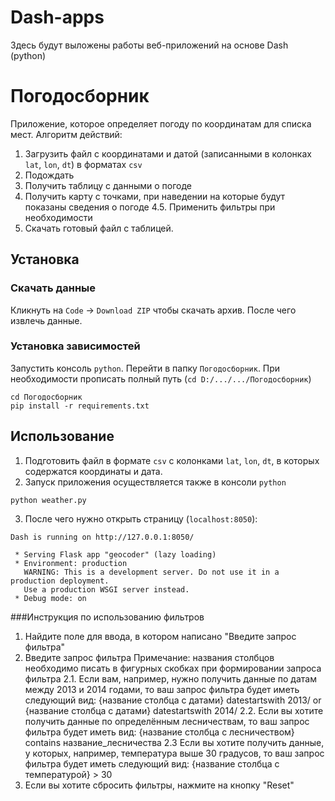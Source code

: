 # Dash-apps

Здесь будут выложены работы веб-приложений на основе Dash (python)

# Погодосборник
Приложение, которое определяет погоду по координатам для списка мест. Алгоритм действий:

1. Загрузить файл с координатами и датой (записанными в колонках `lat`, `lon`, `dt`) в форматах `csv` 
2. Подождать
3. Получить таблицу с данными о погоде
4. Получить карту с точками, при наведении на которые будут показаны сведения о погоде
4.5. Применить фильтры при необходимости
5. Скачать готовый файл с таблицей.

## Установка
### Скачать данные

Кликнуть на `Code` -> `Download ZIP` чтобы скачать архив. После чего извлечь данные.

### Установка зависимостей

Запустить консоль `python`. Перейти в папку `Погодосборник`. При необходимости прописать полный путь (`cd D:/.../.../Погодосборник`)
```
cd Погодосборник 
pip install -r requirements.txt
```
## Использование

1. Подготовить файл в формате `csv` с колонками `lat`, `lon`, `dt`, в которых содержатся координаты и дата.
2. Запуск приложения осуществляется также в консоли `python`
```
python weather.py
```
3. После чего нужно открыть страницу (`localhost:8050`): 
```
Dash is running on http://127.0.0.1:8050/

 * Serving Flask app "geocoder" (lazy loading)
 * Environment: production
   WARNING: This is a development server. Do not use it in a production deployment.
   Use a production WSGI server instead.
 * Debug mode: on
```

###Инструкция по использованию фильтров

1. Найдите поле для ввода, в котором написано "Введите запрос фильтра"
2. Введите запрос фильтра
	Примечание: названия столбцов необходимо писать в фигурных скобках при формировании запроса фильтра
	2.1. Если вам, например, нужно получить данные по датам между 2013 и 2014 годами, то ваш запрос фильтра будет иметь следующий вид: 
	{название столбца с датами} datestartswith 2013/ or {название столбца с датами} datestartswith 2014/
	2.2. Если вы хотите получить данные по определённым лесничествам, то ваш запрос фильтра будет иметь вид: 
	{название столбца с лесничеством} contains название_лесничества
	2.3 Если вы хотите получить данные, у которых, например, температура выше 30 градусов, то ваш запрос фильтра будет иметь следующий вид:
	{название столбца с температурой} > 30
3. Если вы хотите сбросить фильтры, нажмите на кнопку "Reset"
